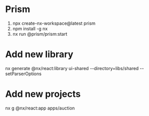 # Prism

1. npx create-nx-workspace@latest prism
2. npm install -g nx
3. nx run @prism/prism:start

# Add new library

nx generate @nx/react:library ui-shared --directory=libs/shared --setParserOptions

# Add new projects

nx g @nx/react:app apps/auction
